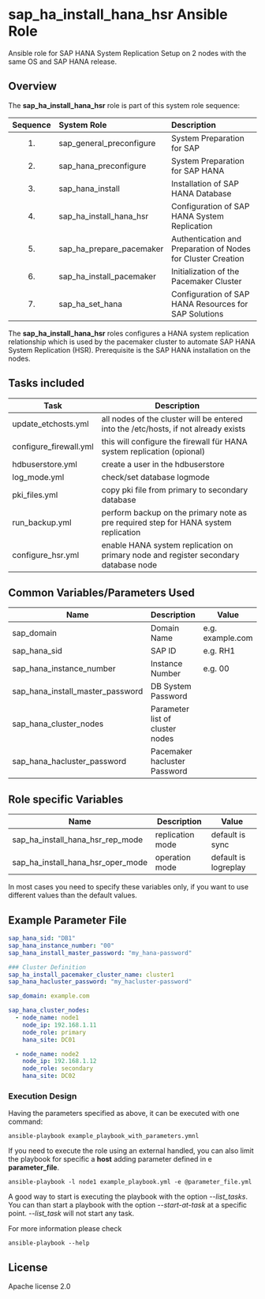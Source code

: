 # sap_ha_install_hana_hsr Ansible Role

Ansible role for SAP HANA System Replication Setup on 2 nodes with the same OS and SAP HANA release.

## Overview

The **sap_ha_install_hana_hsr** role is part of this system role sequence:

| Sequence | System Role              | Description                                                  |
| :------: | :----------------------- | :----------------------------------------------------------- |
|    1.    | sap_general_preconfigure | System Preparation for SAP                                   |
|    2.    | sap_hana_preconfigure    | System Preparation for SAP HANA                              |
|    3.    | sap_hana_install         | Installation of SAP HANA Database                            |
|    4.    | sap_ha_install_hana_hsr  | Configuration of SAP HANA System Replication                 |
|    5.    | sap_ha_prepare_pacemaker | Authentication and Preparation of Nodes for Cluster Creation |
|    6.    | sap_ha_install_pacemaker | Initialization of the Pacemaker Cluster                      |
|    7.    | sap_ha_set_hana          | Configuration of SAP HANA Resources for SAP Solutions        |

The **sap_ha_install_hana_hsr** roles configures a HANA system replication relationship which is used by the pacemaker cluster to automate SAP HANA System Replication (HSR). Prerequisite is the SAP HANA installation on the nodes.

## Tasks included

| Task                   | Description                                                                         |
| ---------------------- | ----------------------------------------------------------------------------------- |
| update_etchosts.yml    | all nodes of the cluster will be entered into the /etc/hosts, if not already exists |
| configure_firewall.yml | this will configure the firewall für HANA system replication (opional)              |
| hdbuserstore.yml       | create a user in the hdbuserstore                                                   |
| log_mode.yml           | check/set database logmode                                                          |
| pki_files.yml          | copy pki file from primary to secondary database                                    |
| run_backup.yml         | perform backup on the primary note as pre required step for HANA system replication |
| configure_hsr.yml      | enable HANA system replication on primary node and register secondary database node |

## Common Variables/Parameters Used

| Name                             | Description                     | Value            |
| -------------------------------- | ------------------------------- | ---------------- |
| sap_domain                       | Domain Name                     | e.g. example.com |
| sap_hana_sid                     | SAP ID                          | e.g. RH1         |
| sap_hana_instance_number         | Instance Number                 | e.g. 00          |
| sap_hana_install_master_password | DB System Password              |
| sap_hana_cluster_nodes           | Parameter list of cluster nodes |
| sap_hana_hacluster_password      | Pacemaker hacluster Password    |

## Role specific Variables

| Name                              | Description      | Value                |
| --------------------------------- | ---------------- | -------------------- |
| sap_ha_install_hana_hsr_rep_mode  | replication mode | default is sync      |
| sap_ha_install_hana_hsr_oper_mode | operation mode   | default is logreplay |

In most cases you need to specify these variables only, if you want to use different values than the default values.

## Example Parameter File

```yaml
sap_hana_sid: "DB1"
sap_hana_instance_number: "00"
sap_hana_install_master_password: "my_hana-password"

### Cluster Definition
sap_ha_install_pacemaker_cluster_name: cluster1
sap_hana_hacluster_password: "my_hacluster-password"

sap_domain: example.com

sap_hana_cluster_nodes:
  - node_name: node1
    node_ip: 192.168.1.11
    node_role: primary
    hana_site: DC01

  - node_name: node2
    node_ip: 192.168.1.12
    node_role: secondary
    hana_site: DC02
```

### Execution Design

Having the parameters specified as above, it can be executed with one command:

```text
ansible-playbook example_playbook_with_parameters.ymnl
```

If you need to execute the role using an external handled, you can also limit the playbook for specific a **host** adding parameter defined in e **parameter_file**.

```text
ansible-playbook -l node1 example_playbook.yml -e @parameter_file.yml
```

A good way to start is executing the playbook with the option _--list_tasks_. You can than start a playbook with the option _--start-at-task_ at a specific point. _--list_task_ will not start any task.

For more information please check

```text
ansible-playbook --help
```

## License

Apache license 2.0
